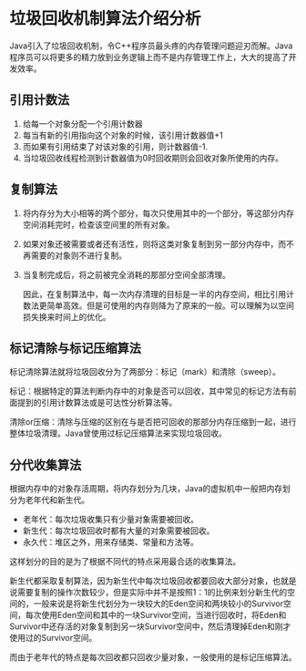# 垃圾回收机制算法介绍分析

Java引入了垃圾回收机制，令C++程序员最头疼的内存管理问题迎刃而解。Java程序员可以将更多的精力放到业务逻辑上而不是内存管理工作上，大大的提高了开发效率。

## 引用计数法

1. 给每一个对象分配一个引用计数器
2. 每当有新的引用指向这个对象的时候，该引用计数器值+1
3. 而如果有引用结束了对该对象的引用，则计数器值-1.
4. 当垃圾回收线程检测到计数器值为0时回收期则会回收对象所使用的内存。

## 复制算法

1. 将内存分为大小相等的两个部分，每次只使用其中的一个部分，等这部分内存空间消耗完时，检查该空间里的所有对象。

2. 如果对象还被需要或者还有活性，则将这类对象复制到另一部分内存中，而不再需要的对象则不进行复制。

3. 当复制完成后，将之前被完全消耗的那部分空间全部清理。

   因此，在复制算法中，每一次内存清理的目标是一半的内存空间，相比引用计数法更简单高效。但是可使用的内存则降为了原来的一般。可以理解为以空间损失换来时间上的优化。

## 标记清除与标记压缩算法

标记清除算法就将垃圾回收分为了两部分：标记（mark）和清除（sweep）。

标记：根据特定的算法判断内存中的对象是否可以回收，其中常见的标记方法有前面提到的引用计数算法或是可达性分析算法等。

清除or压缩：清除与压缩的区别在与是否把可回收的那部分内存压缩到一起，进行整体垃圾清理。Java曾使用过标记压缩算法来实现垃圾回收。

## 分代收集算法

根据内存中的对象存活周期，将内存划分为几块，Java的虚拟机中一般把内存划分为老年代和新生代。

- 老年代：每次垃圾收集只有少量对象需要被回收。
- 新生代：每次垃圾回收时都有大量的对象需要被回收。
- 永久代：堆区之外，用来存储类、常量和方法等。

这样划分的目的是为了根据不同代的特点采用最合适的收集算法。

新生代都采取复制算法，因为新生代中每次垃圾回收都要回收大部分对象，也就是说需要复制的操作次数较少，但是实际中并不是按照1：1的比例来划分新生代的空间的，一般来说是将新生代划分为一块较大的Eden空间和两块较小的Survivor空间，每次使用Eden空间和其中的一块Survivor空间，当进行回收时，将Eden和Survivor中还存活的对象复制到另一块Survivor空间中，然后清理掉Eden和刚才使用过的Survivor空间。

而由于老年代的特点是每次回收都只回收少量对象，一般使用的是标记压缩算法。